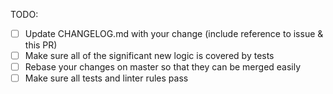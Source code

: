 <!--
  Thanks for filing a pull request on GraphQL Server!

  Please look at the following checklist to ensure that your PR
  can be accepted quickly:
-->

TODO:

* [ ] Update CHANGELOG.md with your change (include reference to issue & this PR)
* [ ] Make sure all of the significant new logic is covered by tests
* [ ] Rebase your changes on master so that they can be merged easily
* [ ] Make sure all tests and linter rules pass

<!--**Pull Request Labels**

While not necessary, you can help organize our pull requests by labeling this issue when you open it.  To add a label automatically, simply [x] mark the appropriate box below:

- [ ] has-reproduction
- [ ] feature
- [ ] blocking
- [ ] good first review

To add a label not listed above, simply place `/label another-label-name` on a line by itself.
-->